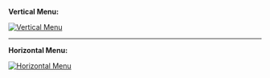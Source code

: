 __Vertical Menu:__

[![Vertical Menu](https://github.com/bikkuri/BEM/blob/master/nav/menu/preview/menu-vertical.png?raw=true)](https://github.com/bikkuri/BEM/tree/master/nav/menu/menu-vertical)

- - -

__Horizontal Menu:__

[![Horizontal Menu](https://github.com/bikkuri/BEM/blob/master/nav/menu/preview/menu-horizontal.png?raw=true)](https://github.com/bikkuri/BEM/tree/master/nav/menu/menu-horizontal)
